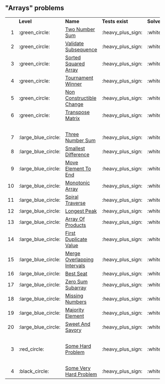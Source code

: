 ## "Arrays" problems

<table>
    <tbody>
        <tr>
            <td>
                &nbsp;
            </td>
            <td>
                <strong>Level</strong>
            </td>
            <td>
                <strong>Name</strong>
            </td>
            <td>
                <strong>Tests exist</strong>
            </td>
            <td>
                <strong>Solved</strong>
            </td>
        </tr>
        <tr>
            <td style="text-align:right;">
                1
            </td>
            <td>
                :green_circle:
            </td>
            <td>
                <a href="Easy/two-number-sum/">Two Number Sum</a>
            </td>
            <td>
                :heavy_plus_sign:
            </td>
            <td>
                :white_check_mark:
            </td>
        </tr>
        <tr>
            <td style="text-align:right;">
                2
            </td>
            <td>
                :green_circle:
            </td>
            <td>
                <a href="Easy/validate-subsequence/">Validate Subsequence</a>
            </td>
            <td>
                :heavy_plus_sign:
            </td>
            <td>
                :white_check_mark:
            </td>
        </tr>
        <tr>
            <td style="text-align:right;">
                3
            </td>
            <td>
                :green_circle:
            </td>
            <td>
                <a href="Easy/sorted-squared-array/">Sorted Squared Array</a>
            </td>
            <td>
                :heavy_plus_sign:
            </td>
            <td>
                :white_check_mark:
            </td>
        </tr>
        <tr>
            <td style="text-align:right;">
                4
            </td>
            <td>
                :green_circle:
            </td>
            <td>
                <a href="Easy/tournament-winner/">Tournament Winner</a>
            </td>
            <td>
                :heavy_plus_sign:
            </td>
            <td>
                :white_check_mark:
            </td>
        </tr>
        <tr>
            <td style="text-align:right;">
                5
            </td>
            <td>
                :green_circle:
            </td>
            <td>
                <a href="Easy/non-constructible-change/">Non Constructible Change</a>
            </td>
            <td>
                :heavy_plus_sign:
            </td>
            <td>
                :white_check_mark:
            </td>
        </tr>
        <tr>
            <td style="text-align:right;">
                6
            </td>
            <td>
                :green_circle:
            </td>
            <td>
                <a href="Easy/transpose-matrix/">Transpose Matrix</a>
            </td>
            <td>
                :heavy_plus_sign:
            </td>
            <td>
                :white_check_mark:
            </td>
        </tr>
        <tr>
            <td colspan="5">
                &nbsp;
            </td>
        </tr>
        <tr>
            <td style="text-align:right;">
                7
            </td>
            <td>
                :large_blue_circle:
            </td>
            <td>
                <a href="Medium/three-number-sum/">Three Number Sum</a>
            </td>
            <td>
                :heavy_plus_sign:
            </td>
            <td>
                :white_check_mark:
            </td>
        </tr>
        <tr>
            <td style="text-align:right;">
                8
            </td>
            <td>
                :large_blue_circle:
            </td>
            <td>
                <a href="Medium/smallest-difference/">Smallest Difference</a>
            </td>
            <td>
                :heavy_plus_sign:
            </td>
            <td>
                :white_check_mark:
            </td>
        </tr>
        <tr>
            <td style="text-align:right;">
                9
            </td>
            <td>
                :large_blue_circle:
            </td>
            <td>
                <a href="Medium/move-element-to-end/">Move Element To End</a>
            </td>
            <td>
                :heavy_plus_sign:
            </td>
            <td>
                :white_check_mark:
            </td>
        </tr>
        <tr>
            <td style="text-align:right;">
                10
            </td>
            <td>
                :large_blue_circle:
            </td>
            <td>
                <a href="Medium/monotonic-array/">Monotonic Array</a>
            </td>
            <td>
                :heavy_plus_sign:
            </td>
            <td>
                :white_check_mark:
            </td>
        </tr>
        <tr>
            <td style="text-align:right;">
                11
            </td>
            <td>
                :large_blue_circle:
            </td>
            <td>
                <a href="Medium/spiral-traverse/">Spiral Traverse</a>
            </td>
            <td>
                :heavy_plus_sign:
            </td>
            <td>
                :white_check_mark:
            </td>
        </tr>
        <tr>
            <td style="text-align:right;">
                12
            </td>
            <td>
                :large_blue_circle:
            </td>
            <td>
                <a href="Medium/longest-peak/">Longest Peak</a>
            </td>
            <td>
                :heavy_plus_sign:
            </td>
            <td>
                :white_check_mark:
            </td>
        </tr>
        <tr>
            <td style="text-align:right;">
                13
            </td>
            <td>
                :large_blue_circle:
            </td>
            <td>
                <a href="Medium/array-of-products/">Array Of Products</a>
            </td>
            <td>
                :heavy_plus_sign:
            </td>
            <td>
                :white_check_mark:
            </td>
        </tr>
        <tr>
            <td style="text-align:right;">
                14
            </td>
            <td>
                :large_blue_circle:
            </td>
            <td>
                <a href="Medium/first-duplicate-value/">First Duplicate Value</a>
            </td>
            <td>
                :heavy_plus_sign:
            </td>
            <td>
                :white_check_mark:
            </td>
        </tr>
        <tr>
            <td style="text-align:right;">
                15
            </td>
            <td>
                :large_blue_circle:
            </td>
            <td>
                <a href="Medium/merge-overlapping-intervals/">Merge Overlapping Intervals</a>
            </td>
            <td>
                :heavy_plus_sign:
            </td>
            <td>
                :white_check_mark:
            </td>
        </tr>
        <tr>
            <td style="text-align:right;">
                16
            </td>
            <td>
                :large_blue_circle:
            </td>
            <td>
                <a href="Medium/best-seat/">Best Seat</a>
            </td>
            <td>
                :heavy_plus_sign:
            </td>
            <td>
                :white_check_mark:
            </td>
        </tr>
        <tr>
            <td style="text-align:right;">
                17
            </td>
            <td>
                :large_blue_circle:
            </td>
            <td>
                <a href="Medium/zero-sum-subarray/">Zero Sum Subarray</a>
            </td>
            <td>
                :heavy_plus_sign:
            </td>
            <td>
                :white_check_mark:
            </td>
        </tr>
        <tr>
            <td style="text-align:right;">
                18
            </td>
            <td>
                :large_blue_circle:
            </td>
            <td>
                <a href="Medium/missingNumbers/">Missing Numbers</a>
            </td>
            <td>
                :heavy_plus_sign:
            </td>
            <td>
                :white_check_mark:
            </td>
        </tr>
        <tr>
            <td style="text-align:right;">
                19
            </td>
            <td>
                :large_blue_circle:
            </td>
            <td>
                <a href="Medium/majority-element/">Majority Element</a>
            </td>
            <td>
                :heavy_plus_sign:
            </td>
            <td>
                :white_check_mark:
            </td>
        </tr>
        <tr>
            <td style="text-align:right;">
                20
            </td>
            <td>
                :large_blue_circle:
            </td>
            <td>
                <a href="Medium/sweet-and-savory/">Sweet And Savory</a>
            </td>
            <td>
                :heavy_plus_sign:
            </td>
            <td>
                :white_check_mark:
            </td>
        </tr>
        <tr>
            <td colspan="5">
                &nbsp;
            </td>
        </tr>
        <tr>
            <td style="text-align:right;">
                3
            </td>
            <td>
                :red_circle:
            </td>
            <td>
                <a href="Hard/some-dir/">Some Hard Problem</a>
            </td>
            <td>
                :heavy_plus_sign:
            </td>
            <td>
                :white_check_mark:
            </td>
        </tr>
        <tr>
            <td colspan="5">
                &nbsp;
            </td>
        </tr>
        <tr>
            <td style="text-align:right;">
                4
            </td>
            <td>
                :black_circle:
            </td>
            <td>
                <a href="VeryHard/some-dir/">Some Very Hard Problem</a>
            </td>
            <td>
                :heavy_plus_sign:
            </td>
            <td>
                :white_check_mark:
            </td>
        </tr>
    </tbody>
</table>